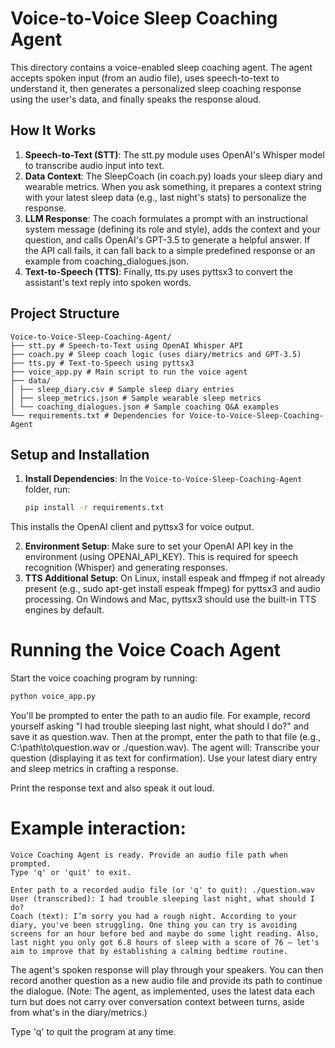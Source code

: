 # Voice-to-Voice Sleep Coaching Agent

This directory contains a voice-enabled sleep coaching agent. The agent accepts spoken input (from an audio file), uses speech-to-text to understand it, then generates a personalized sleep coaching response using the user's data, and finally speaks the response aloud.

## How It Works
1. **Speech-to-Text (STT)**:
The stt.py module uses OpenAI's Whisper model to transcribe audio input into text.
2. **Data Context**:
The SleepCoach (in coach.py) loads your sleep diary and wearable metrics. When you ask something, it prepares a context string with your latest sleep data (e.g., last night's stats) to personalize the response.
3. **LLM Response**:
The coach formulates a prompt with an instructional system message (defining its role and style), adds the context and your question, and calls OpenAI's GPT-3.5 to generate a helpful answer. If the API call fails, it can fall back to a simple predefined response or an example from coaching_dialogues.json.
4. **Text-to-Speech (TTS)**:
Finally, tts.py uses pyttsx3 to convert the assistant's text reply into spoken words.


## Project Structure
```
Voice-to-Voice-Sleep-Coaching-Agent/
├── stt.py # Speech-to-Text using OpenAI Whisper API
├── coach.py # Sleep coach logic (uses diary/metrics and GPT-3.5)
├── tts.py # Text-to-Speech using pyttsx3
├── voice_app.py # Main script to run the voice agent
├── data/
│ ├── sleep_diary.csv # Sample sleep diary entries
│ ├── sleep_metrics.json # Sample wearable sleep metrics
│ └── coaching_dialogues.json # Sample coaching Q&A examples
└── requirements.txt # Dependencies for Voice-to-Voice-Sleep-Coaching-Agent
```

## Setup and Installation
1. **Install Dependencies**: In the `Voice-to-Voice-Sleep-Coaching-Agent` folder, run:  
   ```bash
   pip install -r requirements.txt

This installs the OpenAI client and pyttsx3 for voice output.

2. **Environment Setup**: Make sure to set your OpenAI API key in the environment (using OPENAI_API_KEY). This is required for speech recognition (Whisper) and generating responses.
3. **TTS Additional Setup**:
On Linux, install espeak and ffmpeg if not already present (e.g., sudo apt-get install espeak ffmpeg) for pyttsx3 and audio processing.
On Windows and Mac, pyttsx3 should use the built-in TTS engines by default.

# Running the Voice Coach Agent
Start the voice coaching program by running:
```bash
python voice_app.py
```
You'll be prompted to enter the path to an audio file. For example, record yourself asking "I had trouble sleeping last night, what should I do?" and save it as question.wav. Then at the prompt, enter the path to that file (e.g., C:\path\to\question.wav or ./question.wav). The agent will:
Transcribe your question (displaying it as text for confirmation).
Use your latest diary entry and sleep metrics in crafting a response.

Print the response text and also speak it out loud.

# Example interaction:
```
Voice Coaching Agent is ready. Provide an audio file path when prompted.
Type 'q' or 'quit' to exit.

Enter path to a recorded audio file (or 'q' to quit): ./question.wav
User (transcribed): I had trouble sleeping last night, what should I do?
Coach (text): I’m sorry you had a rough night. According to your diary, you've been struggling. One thing you can try is avoiding screens for an hour before bed and maybe do some light reading. Also, last night you only got 6.8 hours of sleep with a score of 76 – let's aim to improve that by establishing a calming bedtime routine.
```
The agent's spoken response will play through your speakers. You can then record another question as a new audio file and provide its path to continue the dialogue. (Note: The agent, as implemented, uses the latest data each turn but does not carry over conversation context between turns, aside from what's in the diary/metrics.) 

Type 'q' to quit the program at any time.


